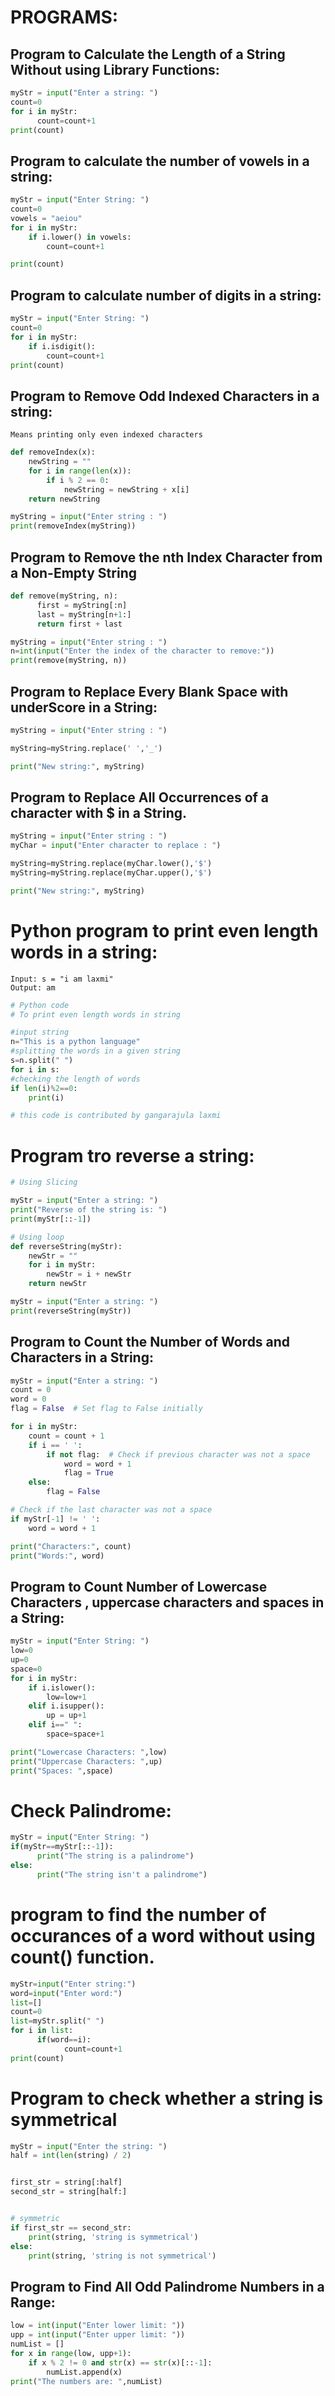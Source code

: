# PROGRAMS:

## Program to Calculate the Length of a String Without using Library Functions:

```py
myStr = input("Enter a string: ")
count=0
for i in myStr:
      count=count+1
print(count)
```

## Program to calculate the number of vowels in a string:

```py
myStr = input("Enter String: ")
count=0
vowels = "aeiou"
for i in myStr:
    if i.lower() in vowels:
        count=count+1

print(count)
```

## Program to calculate number of digits in a string:

```py
myStr = input("Enter String: ")
count=0
for i in myStr:
    if i.isdigit():
        count=count+1
print(count)
```

## Program to Remove Odd Indexed Characters in a string:

```
Means printing only even indexed characters
```

```py
def removeIndex(x):
    newString = ""
    for i in range(len(x)):
        if i % 2 == 0:
            newString = newString + x[i]
    return newString

myString = input("Enter string : ")
print(removeIndex(myString))
```

## Program to Remove the nth Index Character from a Non-Empty String

```py
def remove(myString, n):
      first = myString[:n]
      last = myString[n+1:]
      return first + last

myString = input("Enter string : ")
n=int(input("Enter the index of the character to remove:"))
print(remove(myString, n))
```

## Program to Replace Every Blank Space with underScore in a String:

```py
myString = input("Enter string : ")

myString=myString.replace(' ','_')

print("New string:", myString)
```

## Program to Replace All Occurrences of a character with $ in a String.

```py
myString = input("Enter string : ")
myChar = input("Enter character to replace : ")

myString=myString.replace(myChar.lower(),'$')
myString=myString.replace(myChar.upper(),'$')

print("New string:", myString)
```

# Python program to print even length words in a string:

```
Input: s = "i am laxmi"
Output: am
```

```py
# Python code
# To print even length words in string

#input string
n="This is a python language"
#splitting the words in a given string
s=n.split(" ")
for i in s:
#checking the length of words
if len(i)%2==0:
	print(i)

# this code is contributed by gangarajula laxmi

```

# Program tro reverse a string:

```py
# Using Slicing

myStr = input("Enter a string: ")
print("Reverse of the string is: ")
print(myStr[::-1])
```

```py
# Using loop
def reverseString(myStr):
    newStr = ""
    for i in myStr:
        newStr = i + newStr
    return newStr

myStr = input("Enter a string: ")
print(reverseString(myStr))
```

## Program to Count the Number of Words and Characters in a String:

```py
myStr = input("Enter a string: ")
count = 0
word = 0
flag = False  # Set flag to False initially

for i in myStr:
    count = count + 1
    if i == ' ':
        if not flag:  # Check if previous character was not a space
            word = word + 1
            flag = True
    else:
        flag = False

# Check if the last character was not a space
if myStr[-1] != ' ':
    word = word + 1

print("Characters:", count)
print("Words:", word)
```

## Program to Count Number of Lowercase Characters , uppercase characters and spaces in a String:

```py
myStr = input("Enter String: ")
low=0
up=0
space=0
for i in myStr:
    if i.islower():
        low=low+1
    elif i.isupper():
        up = up+1
    elif i==" ":
        space=space+1

print("Lowercase Characters: ",low)
print("Uppercase Characters: ",up)
print("Spaces: ",space)
```

# Check Palindrome:

```py
myStr = input("Enter String: ")
if(myStr==myStr[::-1]):
      print("The string is a palindrome")
else:
      print("The string isn't a palindrome")
```

# program to find the number of occurances of a word without using count() function.

```py
myStr=input("Enter string:")
word=input("Enter word:")
list=[]
count=0
list=myStr.split(" ")
for i in list:
      if(word==i):
            count=count+1
print(count)
```

# Program to check whether a string is symmetrical

```py
myStr = input("Enter the string: ")
half = int(len(string) / 2)


first_str = string[:half]
second_str = string[half:]


# symmetric
if first_str == second_str:
	print(string, 'string is symmetrical')
else:
	print(string, 'string is not symmetrical')
```

## Program to Find All Odd Palindrome Numbers in a Range:

```py
low = int(input("Enter lower limit: "))
upp = int(input("Enter upper limit: "))
numList = []
for x in range(low, upp+1):
    if x % 2 != 0 and str(x) == str(x)[::-1]:
        numList.append(x)
print("The numbers are: ",numList)
```
